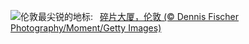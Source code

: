 ![](https://www.bing.com/th?id=OHR.ShardLondon2025_ZH-CN0722863055_UHD.jpg&w=1000)伦敦最尖锐的地标:&nbsp;&ensp;[碎片大厦，伦敦 (© Dennis Fischer Photography/Moment/Getty Images)](https://www.bing.com/th?id=OHR.ShardLondon2025_ZH-CN0722863055_UHD.jpg)
<br><br/>
